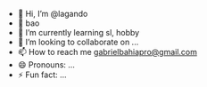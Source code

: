 - 👋 Hi, I’m @lagando
- 👀 bao
- 🌱 I’m currently learning sl, hobby
- 💞️ I’m looking to collaborate on ...
- 📫 How to reach me gabrielbahiapro@gmail.com
- 😄 Pronouns: ...
- ⚡ Fun fact: ...

<!---
lagando/lagando is a ✨ special ✨ repository because its `README.md` (this file) appears on your GitHub profile.
You can click the Preview link to take a look at your changes.
--->
